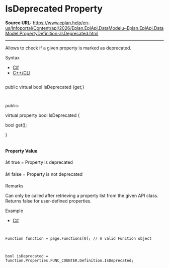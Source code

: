 # IsDeprecated Property

**Source URL:** https://www.eplan.help/en-us/Infoportal/Content/api/2026/Eplan.EplApi.DataModelu~Eplan.EplApi.DataModel.PropertyDefinition~IsDeprecated.html

---

Allows to check if a given property is marked as deprecated.

Syntax

- [C#](#i-syntax-CS)
- [C++/CLI](#i-syntax-CPP2005)

```
```
public virtual bool IsDeprecated {get;}
```
```

```
```
public:

virtual property bool IsDeprecated {

   bool get();

}
```
```

#### Property Value

â¢ true = Property is deprecated

â¢ false = Property is not deprecated

Remarks

Can only be called after retrieving a property list from the given API class. Returns false for user-defined properties.

Example

- [C#](#i-tab-content-44cd7e4d-fcaa-4167-a57d-57082e9882b0)

```


Function function = page.Functions[0]; // A valid Function object



bool isDeprecated = function.Properties.FUNC_COUNTER.Definition.IsDeprecated;





```
